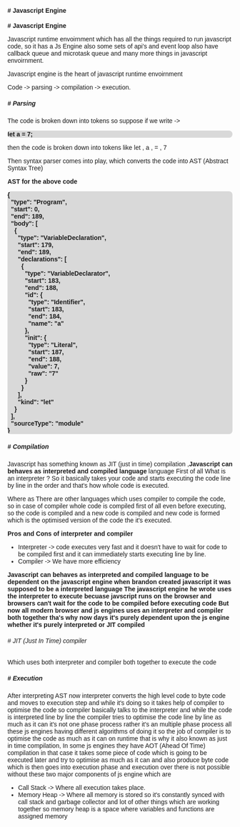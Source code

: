 <!-- styles -->

<style>
    * {
        font-family:sans-serif;
    }
    .highlight-normal {
        padding-inline:15px;
        padding-block:6px;
        background-color:#d9d;
       border-radius:3px;
        font-weight:700;
    }
    .highlight-em {
         padding-inline:10px;
        background-color:#cdfab6;
        border-radius:3px;
        font-weight:700;
    }
    .sub-heading {
        font-size:0.8rem
    }

    .code-example {
        font-weight:700;
         background-color:#d9d9d9; border-radius:8px;
    }

    .nothing {
        padding:10px;
    }
</style>

#### # Javascript Engine

**# Javascript Engine**

Javascript runtime envoirnment which has all the things required to run javascript code, so it has a Js Engine also some sets of api's and event loop also have callback queue and microtask queue and many more things in javascript envoirnment.

Javascript engine is the heart of javascript runtime envoirnment

Code -> parsing -> compilation -> execution.

##### # Parsing

The code is broken down into tokens so suppose if we write ->

<pre class="code-example">
let a = 7;
</pre>

then the code is broken down into tokens like let , a , = , 7

Then syntax parser comes into play, which converts the code into AST (Abstract Syntax Tree)

**AST for the above code**

<pre class="code-example">
{
  "type": "Program",
  "start": 0,
  "end": 189,
  "body": [
    {
      "type": "VariableDeclaration",
      "start": 179,
      "end": 189,
      "declarations": [
        {
          "type": "VariableDeclarator",
          "start": 183,
          "end": 188,
          "id": {
            "type": "Identifier",
            "start": 183,
            "end": 184,
            "name": "a"
          },
          "init": {
            "type": "Literal",
            "start": 187,
            "end": 188,
            "value": 7,
            "raw": "7"
          }
        }
      ],
      "kind": "let"
    }
  ],
  "sourceType": "module"
}
</pre>

##### # Compilation

Javascript has something known as JIT (just in time) compilation ,**Javascript can behaves as interpreted and compiled language** language First of all What is an interpreter ? So it basically takes your code and starts executing the code line by line in the order and that's how whole code is executed.

Where as There are other languages which uses compiler to compile the code, so in case of compiler whole code is compiled first of all even before executing, so the code is compiled and a new code is compiled and new code is formed which is the optimised version of the code the it's executed.

**Pros and Cons of interpreter and compiler**

- Interpreter -> code executes very fast and it doesn't have to wait for code to be compiled first and it can immediately starts executing line by line.
- Compiler -> We have more efficiency

**Javascript can behaves as interpreted and compiled language to be dependent on the javascript engine when brandon created javascript it was supposed to be a interpreted language The javascript engine he wrote uses the interpreter to execute becuase javscript runs on the browser and browsers can't wait for the code to be compiled before executing code But now all modern browser and js engines uses an interpreter and compiler both together tha's why now days it's purely dependent upon the js engine whether it's purely interpreted or JIT compiled**

###### # JIT (Just In Time) compiler

Which uses both interpreter and compiler both together to execute the code

##### # Execution

After interpreting AST now interpreter converts the high level code to byte code and moves to execution step and while it's doing so it takes help of compiler to optimise the code so compiler basically talks to the interpreter and while the code is interpreted line by line the compiler tries to optimise the code line by line as much as it can it's not one phase process rather it's an multiple phase process all these js engines having different algorithms of doing it so the job of compiler is to optimise the code as much as it can on runtime that is why it also known as just in time compilation, In some js engines they have AOT (Ahead Of Time) compilation in that case it takes some piece of code which is going to be executed later and try to optimise as much as it can and also produce byte code which is then goes into execution phase and execution over there is not possible without these two major components of js engine which are 
- Call Stack -> Where all execution takes place.
- Memory Heap -> Where all memory is stored so it's constantly synced with call stack and garbage collector and lot of other things which are working together so memory heap is a space where variables and functions are assigned memory 


